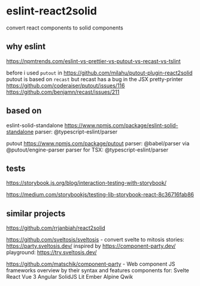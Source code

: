 # eslint-react2solid

convert react components to solid components

## why eslint

https://npmtrends.com/eslint-vs-prettier-vs-putout-vs-recast-vs-tslint

before i used `putout` in
https://github.com/milahu/putout-plugin-react2solid
putout is based on `recast`
but recast has a bug in the JSX pretty-printer
https://github.com/coderaiser/putout/issues/116
https://github.com/benjamn/recast/issues/211

## based on

eslint-solid-standalone
https://www.npmjs.com/package/eslint-solid-standalone
parser: @typescript-eslint/parser

putout
https://www.npmjs.com/package/putout
parser: @babel/parser via @putout/engine-parser
parser for TSX: @typescript-eslint/parser

## tests

https://storybook.js.org/blog/interaction-testing-with-storybook/

https://medium.com/storybookjs/testing-lib-storybook-react-8c36716fab86

## similar projects

https://github.com/rrjanbiah/react2solid

https://github.com/sveltosis/sveltosis - convert svelte to mitosis
stories: https://party.sveltosis.dev/ inspired by https://component-party.dev/
playground: https://try.sveltosis.dev/

https://github.com/matschik/component-party - Web component JS frameworks overview by their syntax and features
components for:
Svelte
React
Vue 3
Angular
SolidJS
Lit
Ember
Alpine
Qwik
